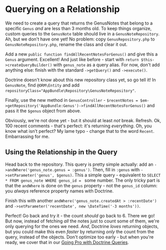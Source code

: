 # Querying on a Relationship

We need to create a query that returns the GenusNotes that belong to a specific
`Genus` *and* are less than 3 months old. To keep things organize, custom queries
to the `GenusNote` table should live in a `GenusNoteRepository`. Ah, but we don't
have one yet! No problem: copy `GenusRepository.php` to `GenusNoteRepository.php`,
rename the class and clear it out.

Add a new `public function findAllRecentNotesForGenus()` and give this a `Genus`
argument. Excellent! And just like before - start with `return $this->createQueryBuilder()`
with `genus_note` as a query alias. For now, don't add anything else: finish with
the standard `->getQuery()` and `->execute()`.

Doctrine doesn't know about this new repository class yet, so go tell it! In
`GenusNote`, find `@ORM\Entity` and add `repositoryClass="AppBundle\Repository\GenusNoteRepository"`.

Finally, use the new method in `GenusController` -
`$recentNotes = $em->getRepository('AppBundle:Genus')->findAllRecentNotesForGenus()`
and pass it the `$genus` object from above.

Obviously, we're not done yet - but it should at least *not* break. Refresh. Ok,
100 recent comments - that's perfect: it's returning *everything*. Oh, you know
what isn't perfect? My lame typo - change that to the word `Recent`. Embarrassing
for me.

## Using the Relationship in the Query

Head back to the repository. This query is pretty simple actually: add
an `->andWhere('genus_note.genus = :genus')`. Then, fill in `:genus` with
`->setParameter('genus', $genus)`. This a simple query - equivalent to
`SELECT * FROM genus_note WHERE genus_id = ` some number. The only tricky part is
that the `andWhere` is done on the `genus` property - not the `genus_id` column:
you *always* reference property names with Doctrine.

Finish this with another `andWhere('genus_note.createdAt > :recentDate')` and
`->setParameter('recentDate', new \DateTime('-3 months'))`. 

Perfect! Go back and try it - the count *should* go back to 6. There we go! But now,
instead of fetching *all* the notes just to count some of them, we're only querying
for the ones we need. *And*, Doctrine *loves* returning objects, but you could make
this even *faster* by returning *only* the count from the query, instead of the
objects. Don't optimize too early - but when you're ready, we cover that in our
[Going Pro with Doctrine Queries](knpuniversity.com/screencast/doctrine-queries).
